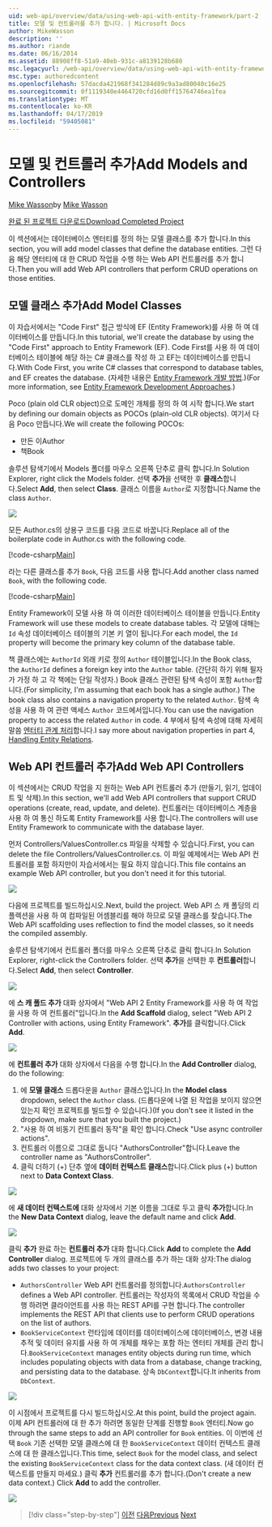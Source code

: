 ```yaml
---
uid: web-api/overview/data/using-web-api-with-entity-framework/part-2
title: 모델 및 컨트롤러를 추가 합니다. | Microsoft Docs
author: MikeWasson
description: ''
ms.author: riande
ms.date: 06/16/2014
ms.assetid: 88908ff8-51a9-40eb-931c-a8139128b680
msc.legacyurl: /web-api/overview/data/using-web-api-with-entity-framework/part-2
msc.type: authoredcontent
ms.openlocfilehash: 57dacda421968f341284d89c9a3ad80040c16e25
ms.sourcegitcommit: 0f1119340e4464720cfd16d0ff15764746ea1fea
ms.translationtype: MT
ms.contentlocale: ko-KR
ms.lasthandoff: 04/17/2019
ms.locfileid: "59405081"
---
```

# <a name="add-models-and-controllers"></a><span data-ttu-id="428bc-102">모델 및 컨트롤러 추가</span><span class="sxs-lookup"><span data-stu-id="428bc-102">Add Models and Controllers</span></span>

<span data-ttu-id="428bc-103">[Mike Wasson](https://github.com/MikeWasson)</span><span class="sxs-lookup"><span data-stu-id="428bc-103">by [Mike Wasson](https://github.com/MikeWasson)</span></span>

[<span data-ttu-id="428bc-104">완료 된 프로젝트 다운로드</span><span class="sxs-lookup"><span data-stu-id="428bc-104">Download Completed Project</span></span>](https://github.com/MikeWasson/BookService)

<span data-ttu-id="428bc-105">이 섹션에서는 데이터베이스 엔터티를 정의 하는 모델 클래스를 추가 합니다.</span><span class="sxs-lookup"><span data-stu-id="428bc-105">In this section, you will add model classes that define the database entities.</span></span> <span data-ttu-id="428bc-106">그런 다음 해당 엔터티에 대 한 CRUD 작업을 수행 하는 Web API 컨트롤러를 추가 합니다.</span><span class="sxs-lookup"><span data-stu-id="428bc-106">Then you will add Web API controllers that perform CRUD operations on those entities.</span></span>

## <a name="add-model-classes"></a><span data-ttu-id="428bc-107">모델 클래스 추가</span><span class="sxs-lookup"><span data-stu-id="428bc-107">Add Model Classes</span></span>

<span data-ttu-id="428bc-108">이 자습서에서는 "Code First" 접근 방식에 EF (Entity Framework)를 사용 하 여 데이터베이스를 만듭니다.</span><span class="sxs-lookup"><span data-stu-id="428bc-108">In this tutorial, we'll create the database by using the "Code First" approach to Entity Framework (EF).</span></span> <span data-ttu-id="428bc-109">Code First를 사용 하 여 데이터베이스 테이블에 해당 하는 C# 클래스를 작성 하 고 EF는 데이터베이스를 만듭니다.</span><span class="sxs-lookup"><span data-stu-id="428bc-109">With Code First, you write C# classes that correspond to database tables, and EF creates the database.</span></span> <span data-ttu-id="428bc-110">(자세한 내용은 [Entity Framework 개발 방법](https://msdn.microsoft.com/library/ms178359%28v=vs.110%29.aspx#dbfmfcf).)</span><span class="sxs-lookup"><span data-stu-id="428bc-110">(For more information, see [Entity Framework Development Approaches](https://msdn.microsoft.com/library/ms178359%28v=vs.110%29.aspx#dbfmfcf).)</span></span>

<span data-ttu-id="428bc-111">Poco (plain old CLR object)으로 도메인 개체를 정의 하 여 시작 합니다.</span><span class="sxs-lookup"><span data-stu-id="428bc-111">We start by defining our domain objects as POCOs (plain-old CLR objects).</span></span> <span data-ttu-id="428bc-112">여기서 다음 Poco 만듭니다.</span><span class="sxs-lookup"><span data-stu-id="428bc-112">We will create the following POCOs:</span></span>

- <span data-ttu-id="428bc-113">만든 이</span><span class="sxs-lookup"><span data-stu-id="428bc-113">Author</span></span>
- <span data-ttu-id="428bc-114">책</span><span class="sxs-lookup"><span data-stu-id="428bc-114">Book</span></span>

<span data-ttu-id="428bc-115">솔루션 탐색기에서 Models 폴더를 마우스 오른쪽 단추로 클릭 합니다.</span><span class="sxs-lookup"><span data-stu-id="428bc-115">In Solution Explorer, right click the Models folder.</span></span> <span data-ttu-id="428bc-116">선택 **추가**을 선택한 후 **클래스**합니다.</span><span class="sxs-lookup"><span data-stu-id="428bc-116">Select **Add**, then select **Class**.</span></span> <span data-ttu-id="428bc-117">클래스 이름을 `Author`로 지정합니다.</span><span class="sxs-lookup"><span data-stu-id="428bc-117">Name the class `Author`.</span></span>

![](part-2/_static/image1.png)

<span data-ttu-id="428bc-118">모든 Author.cs의 상용구 코드를 다음 코드로 바꿉니다.</span><span class="sxs-lookup"><span data-stu-id="428bc-118">Replace all of the boilerplate code in Author.cs with the following code.</span></span>

[!code-csharp[Main](part-2/samples/sample1.cs)]

<span data-ttu-id="428bc-119">라는 다른 클래스를 추가 `Book`, 다음 코드를 사용 합니다.</span><span class="sxs-lookup"><span data-stu-id="428bc-119">Add another class named `Book`, with the following code.</span></span>

[!code-csharp[Main](part-2/samples/sample2.cs)]

<span data-ttu-id="428bc-120">Entity Framework이 모델 사용 하 여 이러한 데이터베이스 테이블을 만듭니다.</span><span class="sxs-lookup"><span data-stu-id="428bc-120">Entity Framework will use these models to create database tables.</span></span> <span data-ttu-id="428bc-121">각 모델에 대해는 `Id` 속성 데이터베이스 테이블의 기본 키 열이 됩니다.</span><span class="sxs-lookup"><span data-stu-id="428bc-121">For each model, the `Id` property will become the primary key column of the database table.</span></span>

<span data-ttu-id="428bc-122">책 클래스에는 `AuthorId` 외래 키로 정의 `Author` 테이블입니다.</span><span class="sxs-lookup"><span data-stu-id="428bc-122">In the Book class, the `AuthorId` defines a foreign key into the `Author` table.</span></span> <span data-ttu-id="428bc-123">(간단히 하기 위해 필자가 가정 하 고 각 책에는 단일 작성자.) Book 클래스 관련된 탐색 속성이 포함 `Author`합니다.</span><span class="sxs-lookup"><span data-stu-id="428bc-123">(For simplicity, I'm assuming that each book has a single author.) The book class also contains a navigation property to the related `Author`.</span></span> <span data-ttu-id="428bc-124">탐색 속성을 사용 하 여 관련 액세스 `Author` 코드에서입니다.</span><span class="sxs-lookup"><span data-stu-id="428bc-124">You can use the navigation property to access the related `Author` in code.</span></span> <span data-ttu-id="428bc-125">4 부에서 탐색 속성에 대해 자세히 말씀 [엔터티 관계 처리](part-4.md)합니다.</span><span class="sxs-lookup"><span data-stu-id="428bc-125">I say more about navigation properties in part 4, [Handling Entity Relations](part-4.md).</span></span>

## <a name="add-web-api-controllers"></a><span data-ttu-id="428bc-126">Web API 컨트롤러 추가</span><span class="sxs-lookup"><span data-stu-id="428bc-126">Add Web API Controllers</span></span>

<span data-ttu-id="428bc-127">이 섹션에서는 CRUD 작업을 지 원하는 Web API 컨트롤러 추가 (만들기, 읽기, 업데이트 및 삭제).</span><span class="sxs-lookup"><span data-stu-id="428bc-127">In this section, we'll add Web API controllers that support CRUD operations (create, read, update, and delete).</span></span> <span data-ttu-id="428bc-128">컨트롤러는 데이터베이스 계층을 사용 하 여 통신 하도록 Entity Framework를 사용 합니다.</span><span class="sxs-lookup"><span data-stu-id="428bc-128">The controllers will use Entity Framework to communicate with the database layer.</span></span>

<span data-ttu-id="428bc-129">먼저 Controllers/ValuesController.cs 파일을 삭제할 수 있습니다.</span><span class="sxs-lookup"><span data-stu-id="428bc-129">First, you can delete the file Controllers/ValuesController.cs.</span></span> <span data-ttu-id="428bc-130">이 파일 예제에서는 Web API 컨트롤러를 포함 하지만이 자습서에서는 필요 하지 않습니다.</span><span class="sxs-lookup"><span data-stu-id="428bc-130">This file contains an example Web API controller, but you don't need it for this tutorial.</span></span>

![](part-2/_static/image2.png)

<span data-ttu-id="428bc-131">다음에 프로젝트를 빌드하십시오.</span><span class="sxs-lookup"><span data-stu-id="428bc-131">Next, build the project.</span></span> <span data-ttu-id="428bc-132">Web API 스 캐 폴딩의 리플렉션을 사용 하 여 컴파일된 어셈블리를 해야 하므로 모델 클래스를 찾습니다.</span><span class="sxs-lookup"><span data-stu-id="428bc-132">The Web API scaffolding uses reflection to find the model classes, so it needs the compiled assembly.</span></span>

<span data-ttu-id="428bc-133">솔루션 탐색기에서 컨트롤러 폴더를 마우스 오른쪽 단추로 클릭 합니다.</span><span class="sxs-lookup"><span data-stu-id="428bc-133">In Solution Explorer, right-click the Controllers folder.</span></span> <span data-ttu-id="428bc-134">선택 **추가**을 선택한 후 **컨트롤러**합니다.</span><span class="sxs-lookup"><span data-stu-id="428bc-134">Select **Add**, then select **Controller**.</span></span>

![](part-2/_static/image3.png)

<span data-ttu-id="428bc-135">에 **스 캐 폴드 추가** 대화 상자에서 "Web API 2 Entity Framework를 사용 하 여 작업을 사용 하 여 컨트롤러"입니다.</span><span class="sxs-lookup"><span data-stu-id="428bc-135">In the **Add Scaffold** dialog, select "Web API 2 Controller with actions, using Entity Framework".</span></span> <span data-ttu-id="428bc-136">**추가**를 클릭합니다.</span><span class="sxs-lookup"><span data-stu-id="428bc-136">Click **Add**.</span></span>

![](part-2/_static/image4.png)

<span data-ttu-id="428bc-137">에 **컨트롤러 추가** 대화 상자에서 다음을 수행 합니다.</span><span class="sxs-lookup"><span data-stu-id="428bc-137">In the **Add Controller** dialog, do the following:</span></span>

1. <span data-ttu-id="428bc-138">에 **모델 클래스** 드롭다운을 `Author` 클래스입니다.</span><span class="sxs-lookup"><span data-stu-id="428bc-138">In the **Model class** dropdown, select the `Author` class.</span></span> <span data-ttu-id="428bc-139">(드롭다운에 나열 된 작업을 보이지 않으면 있는지 확인 프로젝트를 빌드할 수 있습니다.)</span><span class="sxs-lookup"><span data-stu-id="428bc-139">(If you don't see it listed in the dropdown, make sure that you built the project.)</span></span>
2. <span data-ttu-id="428bc-140">"사용 하 여 비동기 컨트롤러 동작"을 확인 합니다.</span><span class="sxs-lookup"><span data-stu-id="428bc-140">Check "Use async controller actions".</span></span>
3. <span data-ttu-id="428bc-141">컨트롤러 이름으로 그대로 둡니다 &quot;AuthorsController&quot;합니다.</span><span class="sxs-lookup"><span data-stu-id="428bc-141">Leave the controller name as &quot;AuthorsController&quot;.</span></span>
4. <span data-ttu-id="428bc-142">클릭 더하기 (+) 단추 옆에 **데이터 컨텍스트 클래스**합니다.</span><span class="sxs-lookup"><span data-stu-id="428bc-142">Click plus (+) button next to **Data Context Class**.</span></span>

![](part-2/_static/image5.png)

<span data-ttu-id="428bc-143">에 **새 데이터 컨텍스트에** 대화 상자에서 기본 이름을 그대로 두고 클릭 **추가**합니다.</span><span class="sxs-lookup"><span data-stu-id="428bc-143">In the **New Data Context** dialog, leave the default name and click **Add**.</span></span>

![](part-2/_static/image6.png)

<span data-ttu-id="428bc-144">클릭 **추가** 완료 하는 **컨트롤러 추가** 대화 합니다.</span><span class="sxs-lookup"><span data-stu-id="428bc-144">Click **Add** to complete the **Add Controller** dialog.</span></span> <span data-ttu-id="428bc-145">프로젝트에 두 개의 클래스를 추가 하는 대화 상자:</span><span class="sxs-lookup"><span data-stu-id="428bc-145">The dialog adds two classes to your project:</span></span>

- <span data-ttu-id="428bc-146">`AuthorsController` Web API 컨트롤러를 정의합니다.</span><span class="sxs-lookup"><span data-stu-id="428bc-146">`AuthorsController` defines a Web API controller.</span></span> <span data-ttu-id="428bc-147">컨트롤러는 작성자의 목록에서 CRUD 작업을 수행 하려면 클라이언트를 사용 하는 REST API를 구현 합니다.</span><span class="sxs-lookup"><span data-stu-id="428bc-147">The controller implements the REST API that clients use to perform CRUD operations on the list of authors.</span></span>
- <span data-ttu-id="428bc-148">`BookServiceContext` 런타임에 데이터를 데이터베이스에 데이터베이스, 변경 내용 추적 및 데이터 유지를 사용 하 여 개체를 채우는 포함 하는 엔터티 개체를 관리 합니다.</span><span class="sxs-lookup"><span data-stu-id="428bc-148">`BookServiceContext` manages entity objects during run time, which includes populating objects with data from a database, change tracking, and persisting data to the database.</span></span> <span data-ttu-id="428bc-149">상속 `DbContext`합니다.</span><span class="sxs-lookup"><span data-stu-id="428bc-149">It inherits from `DbContext`.</span></span>

![](part-2/_static/image7.png)

<span data-ttu-id="428bc-150">이 시점에서 프로젝트를 다시 빌드하십시오.</span><span class="sxs-lookup"><span data-stu-id="428bc-150">At this point, build the project again.</span></span> <span data-ttu-id="428bc-151">이제 API 컨트롤러에 대 한 추가 하려면 동일한 단계를 진행할 `Book` 엔터티.</span><span class="sxs-lookup"><span data-stu-id="428bc-151">Now go through the same steps to add an API controller for `Book` entities.</span></span> <span data-ttu-id="428bc-152">이 이번에 선택 `Book` 기존 선택한 모델 클래스에 대 한 `BookServiceContext` 데이터 컨텍스트 클래스에 대 한 클래스입니다.</span><span class="sxs-lookup"><span data-stu-id="428bc-152">This time, select `Book` for the model class, and select the existing `BookServiceContext` class for the data context class.</span></span> <span data-ttu-id="428bc-153">(새 데이터 컨텍스트를 만들지 마세요.) 클릭 **추가** 컨트롤러를 추가 합니다.</span><span class="sxs-lookup"><span data-stu-id="428bc-153">(Don't create a new data context.) Click **Add** to add the controller.</span></span>

![](part-2/_static/image8.png)

> [!div class="step-by-step"]
> <span data-ttu-id="428bc-154">[이전](part-1.md)
> [다음](part-3.md)</span><span class="sxs-lookup"><span data-stu-id="428bc-154">[Previous](part-1.md)
[Next](part-3.md)</span></span>
